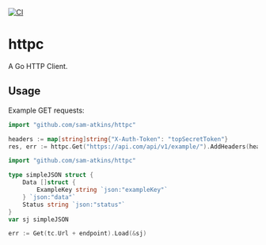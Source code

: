[![CI](https://github.com/sam-atkins/httpc/actions/workflows/ci.yml/badge.svg)](https://github.com/sam-atkins/httpc/actions/workflows/ci.yml)

# httpc

A Go HTTP Client.

## Usage

Example GET requests:

```go
import "github.com/sam-atkins/httpc"

headers := map[string]string{"X-Auth-Token": "topSecretToken"}
res, err := httpc.Get("https://api.com/api/v1/example/").AddHeaders(headers).Do()
```

```go
import "github.com/sam-atkins/httpc"

type simpleJSON struct {
    Data []struct {
        ExampleKey string `json:"exampleKey"`
    } `json:"data"`
    Status string `json:"status"`
}
var sj simpleJSON

err := Get(tc.Url + endpoint).Load(&sj)
```
